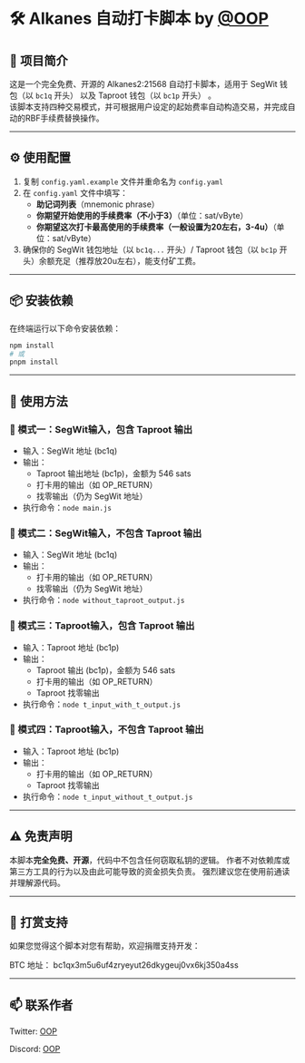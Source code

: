 # 🛠️ Alkanes 自动打卡脚本 by [@OOP](https://x.com/__ababa___)

## 📌 项目简介

这是一个完全免费、开源的 Alkanes2:21568 自动打卡脚本，适用于 SegWit 钱包（以 `bc1q` 开头） 以及 Taproot 钱包（以 `bc1p` 开头） 。  
该脚本支持四种交易模式，并可根据用户设定的起始费率自动构造交易，并完成自动的RBF手续费替换操作。

---

## ⚙️ 使用配置

1. 复制 `config.yaml.example` 文件并重命名为 `config.yaml`
2. 在 `config.yaml` 文件中填写：
   - **助记词列表**（mnemonic phrase）
   - **你期望开始使用的手续费率（不小于3）**（单位：sat/vByte）
   - **你期望这次打卡最高使用的手续费率（一般设置为20左右，3-4u）**（单位：sat/vByte）
3. 确保你的 SegWit 钱包地址（以 `bc1q...` 开头）/ Taproot 钱包（以 `bc1p` 开头）余额充足（推荐放20u左右），能支付矿工费。

---

## 📦 安装依赖

在终端运行以下命令安装依赖：

```bash
npm install
# 或
pnpm install
```

---

## 🚀 使用方法

### 🔹 模式一：SegWit输入，包含 Taproot 输出
- 输入：SegWit 地址 (bc1q)
- 输出：
    - Taproot 输出地址 (bc1p)，金额为 546 sats
    - 打卡用的输出（如 OP_RETURN）
    - 找零输出（仍为 SegWit 地址）
- 执行命令：`node main.js`


### 🔹 模式二：SegWit输入，不包含 Taproot 输出
- 输入：SegWit 地址 (bc1q)
- 输出：
    - 打卡用的输出（如 OP_RETURN）
    - 找零输出（仍为 SegWit 地址）
- 执行命令：`node without_taproot_output.js`


### 🔹 模式三：Taproot输入，包含 Taproot 输出
- 输入：Taproot 地址 (bc1p)
- 输出：
    - Taproot 输出 (bc1p)，金额为 546 sats
    - 打卡用的输出（如 OP_RETURN）
    - Taproot 找零输出
- 执行命令：`node t_input_with_t_output.js`

### 🔹 模式四：Taproot输入，不包含 Taproot 输出
- 输入：Taproot 地址 (bc1p)
- 输出：
    - 打卡用的输出（如 OP_RETURN）
    - Taproot 找零输出
- 执行命令：`node t_input_without_t_output.js`

---

## ⚠️ 免责声明

本脚本**完全免费、开源**，代码中不包含任何窃取私钥的逻辑。
作者不对依赖库或第三方工具的行为以及由此可能导致的资金损失负责。
强烈建议您在使用前通读并理解源代码。

---

## 🙌 打赏支持

如果您觉得这个脚本对您有帮助，欢迎捐赠支持开发：

BTC 地址：
bc1qx3m5u6uf4zryeyut26dkygeuj0vx6kj350a4ss

---

## 📫 联系作者

Twitter: [OOP](https://x.com/__ababa___)

Discord: [OOP](discord.gg/SpBRAzuBff )

